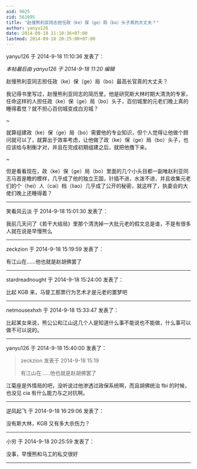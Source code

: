 ```yaml
---
aid: 9025
zid: 561095
title: "赵慢熊利亚同志担任政（ke）保（ge）局（bo）头子真的大丈夫？"
author: yanyu126
date: 2014-09-18 11:10:36+07:00
lastmod: 2014-09-18 20:25:00+07:00
---
```


yanyu126 于 2014-9-18 11:10:36 发表了：

_本帖最后由 yanyu126 于 2014-9-18 11:20 编辑_

赵慢熊利亚同志担任政（ke）保（ge）局（bo）最高长官真的大丈夫？

我记得书里写过，赵慢熊利亚同志的简历里，他是研究斯大林时期大清洗的专家，任命这样的人担任政（ke）保（ge）局（bo）头子，百仞城里的元老们晚上真的睡得着觉？就不担心百仞城变成白刃城？

~

就算组建政（ke）保（ge）局（bo）需要他的专业知识，但个人觉得让他做个顾问就可以了，就算出于效率考虑，让他做了政（ke）保（ge）局（bo）头子，也应该给与制衡才对，并且在完成初期组建之后，就把他撸下来。

~

但是看看现在，政（ke）保（ge）局（bo）里面的几个小头目都一副唯赵利亚同志马首是瞻的模样，几乎成了他的独立王国，针插不进，水泼不进，并且收集元老们的个（hei）人（cai）档（liao）几乎成了公开的秘密，就这样了，执委会的大佬们晚上还睡得着？

---

笑看风云淡 于 2014-9-18 15:01:30 发表了：

我前几天问了《若干大结局》里那个清洗掉一大批元老的假文总是谁，不是有很多人就在说是早慢熊么

---

zeckzion 于 2014-9-18 15:19:59 发表了：

有江山在……他也就是赵胡佛罢了

---

stardreadnought 于 2014-9-18 15:24:00 发表了：

比起 KGB 来，马督工那票行为艺术才是元老的噩梦吧

---

netmousexhxh 于 2014-9-18 15:33:47 发表了：

比起某女来说，熊公公和江山这几个人是知道什么事不能说也不能做，什么事可以做不可以说的。

---

yanyu126 于 2014-9-18 15:40:00 发表了：

> zeckzion 发表于 2014-9-18 15:19
>
> 有江山在……他也就是赵胡佛罢了

江菊座是外情局的吧，没听说过他渗透过政保系统啊，而且胡佛统治 fbi 的时候，也没见 cia 有什么能力与之对抗啊。

---

逆风起飞 于 2014-9-18 16:29:06 发表了：

没有斯大林，KGB 又有多大杀伤力？

---

小穷 于 2014-9-18 20:25:59 发表了：

没事，早慢熊和马工的私交很好

---
